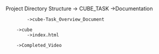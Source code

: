 Project Directory Structure
	-> CUBE_TASK
		->Documentation
		    
		    ->cube-Task_Overview_Document

		->cube
		    ->index.html
		    
		->Completed_Video

